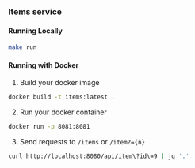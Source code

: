 ### Items service

#### Running Locally

```bash
make run
```

#### Running with Docker

1. Build your docker image
```bash
docker build -t items:latest .
```

2. Run your docker container
```bash
docker run -p 8081:8081
```

3. Send requests to `/items` or `/item?={n}`

```bash
curl http://localhost:8080/api/item\?id\=9 | jq '.'
```

